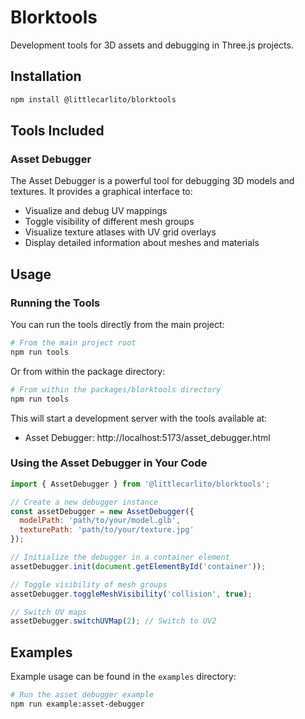 # Blorktools

Development tools for 3D assets and debugging in Three.js projects.

## Installation

```bash
npm install @littlecarlito/blorktools
```

## Tools Included

### Asset Debugger

The Asset Debugger is a powerful tool for debugging 3D models and textures. It provides a graphical interface to:

- Visualize and debug UV mappings
- Toggle visibility of different mesh groups
- Visualize texture atlases with UV grid overlays
- Display detailed information about meshes and materials

## Usage

### Running the Tools

You can run the tools directly from the main project:

```bash
# From the main project root
npm run tools
```

Or from within the package directory:

```bash
# From within the packages/blorktools directory
npm run tools
```

This will start a development server with the tools available at:
- Asset Debugger: http://localhost:5173/asset_debugger.html

### Using the Asset Debugger in Your Code

```javascript
import { AssetDebugger } from '@littlecarlito/blorktools';

// Create a new debugger instance
const assetDebugger = new AssetDebugger({
  modelPath: 'path/to/your/model.glb',
  texturePath: 'path/to/your/texture.jpg'
});

// Initialize the debugger in a container element
assetDebugger.init(document.getElementById('container'));

// Toggle visibility of mesh groups
assetDebugger.toggleMeshVisibility('collision', true);

// Switch UV maps
assetDebugger.switchUVMap(2); // Switch to UV2
```

## Examples

Example usage can be found in the `examples` directory:

```bash
# Run the asset debugger example
npm run example:asset-debugger
``` 